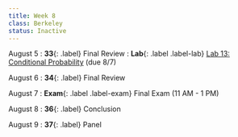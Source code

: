 ```yaml
---
title: Week 8
class: Berkeley
status: Inactive
---
```


August 5
: **33**{: .label} Final Review
: **Lab**{: .label .label-lab} [Lab 13: Conditional Probability](https://data8.datahub.berkeley.edu/hub/user-redirect/git-pull?repo=https%3A%2F%2Fgithub.com%2Fdata-8%2Fmaterials-su23&urlpath=retro%2Ftree%2Fmaterials-su23%2Fmaterials%2Flab%2Flab13%2Flab13.ipynb&branch=main) (due 8/7)

August 6
: **34**{: .label} Final Review

August 7
: **Exam**{: .label .label-exam} Final Exam (11 AM - 1 PM)

August 8
: **36**{: .label} Conclusion

August 9
: **37**{: .label} Panel
